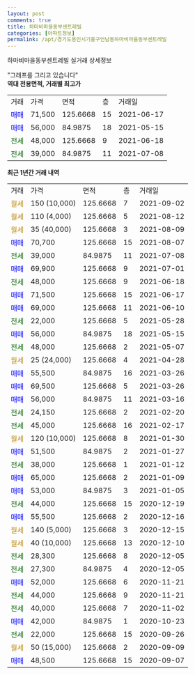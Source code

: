 ```yaml
---
layout: post
comments: true
title: 하마비마을동부센트레빌
categories: [아파트정보]
permalink: /apt/경기도용인시기흥구언남동하마비마을동부센트레빌
---
```


하마비마을동부센트레빌 실거래 상세정보

<script type="text/javascript">
  google.charts.load('current', {'packages':['line', 'corechart']});
  google.charts.setOnLoadCallback(drawChart);

  function drawChart() {
    var data = new google.visualization.DataTable();
    data.addColumn('date', '거래일');
    data.addColumn('number', "매매");
    data.addColumn('number', "전세");
    data.addColumn('number', "전매");

    data.addRows([[new Date(Date.parse("2021-09-02")), null, null, null], [new Date(Date.parse("2021-08-12")), null, null, null], [new Date(Date.parse("2021-08-09")), null, null, null], [new Date(Date.parse("2021-08-07")), 70700, null, null], [new Date(Date.parse("2021-07-08")), null, 39000, null], [new Date(Date.parse("2021-07-01")), 69900, null, null], [new Date(Date.parse("2021-06-18")), null, 48000, null], [new Date(Date.parse("2021-06-17")), 71500, null, null], [new Date(Date.parse("2021-06-10")), 69000, null, null], [new Date(Date.parse("2021-05-28")), null, 22000, null], [new Date(Date.parse("2021-05-15")), 56000, null, null], [new Date(Date.parse("2021-05-07")), null, 48000, null], [new Date(Date.parse("2021-04-28")), null, null, null], [new Date(Date.parse("2021-03-26")), 55500, null, null], [new Date(Date.parse("2021-03-26")), 69500, null, null], [new Date(Date.parse("2021-03-16")), 56000, null, null], [new Date(Date.parse("2021-02-20")), null, 24150, null], [new Date(Date.parse("2021-02-17")), null, 45000, null], [new Date(Date.parse("2021-01-30")), null, null, null], [new Date(Date.parse("2021-01-27")), 51500, null, null], [new Date(Date.parse("2021-01-12")), null, 38000, null], [new Date(Date.parse("2021-01-09")), 65000, null, null], [new Date(Date.parse("2021-01-05")), 53000, null, null], [new Date(Date.parse("2020-12-19")), null, 44000, null], [new Date(Date.parse("2020-12-16")), 55500, null, null], [new Date(Date.parse("2020-12-15")), null, null, null], [new Date(Date.parse("2020-12-10")), null, null, null], [new Date(Date.parse("2020-12-05")), null, 28300, null], [new Date(Date.parse("2020-12-05")), null, 27300, null], [new Date(Date.parse("2020-11-21")), 52000, null, null], [new Date(Date.parse("2020-11-21")), null, 44000, null], [new Date(Date.parse("2020-11-02")), null, 40000, null], [new Date(Date.parse("2020-10-23")), 42000, null, null], [new Date(Date.parse("2020-09-26")), null, 22000, null], [new Date(Date.parse("2020-09-09")), null, null, null], [new Date(Date.parse("2020-09-07")), 48500, null, null]]);

    var options = {
      hAxis: {
        format: 'yyyy/MM/dd'
      },    
      lineWidth: 0,
      pointsVisible: true,    
      title: '최근 1년간 유형별 실거래가 분포',
      legend: { position: 'bottom' }
    };

    var formatter = new google.visualization.NumberFormat({pattern:'###,###'} );
    formatter.format(data, 1);
    formatter.format(data, 2);
    
    setTimeout(function() {
        var chart = new google.visualization.LineChart(document.getElementById('columnchart_material'));
        chart.draw(data, (options));
        document.getElementById('loading').style.display = 'none';
    }, 200);
  }
</script>


<div id="loading" style="z-index:20; display: block; margin-left: 0px">"그래프를 그리고 있습니다"</div>
<div id="columnchart_material" style="width: 95%; margin-left: 0px; display: block"></div>
<!-- contents start -->
<b>역대 전용면적, 거래별 최고가</b>
<table class="sortable">
    <tr>
      <td>거래</td>
      <td>가격</td>
      <td>면적</td>
      <td>층</td>
      <td>거래일</td>
    </tr>
        <tr>
          <td><a style="color: blue">매매</a></td>
          <td>71,500</td>
          <td>125.6668</td>
          <td>15</td>
          <td>2021-06-17</td>
        </tr>            <tr>
          <td><a style="color: blue">매매</a></td>
          <td>56,000</td>
          <td>84.9875</td>
          <td>18</td>
          <td>2021-05-15</td>
        </tr>        
        <tr>
              <td><a style="color: darkgreen">전세</a></td>
              <td>48,000</td>
              <td>125.6668</td>
              <td>9</td>
              <td>2021-06-18</td>
            </tr>            <tr>
              <td><a style="color: darkgreen">전세</a></td>
              <td>39,000</td>
              <td>84.9875</td>
              <td>11</td>
              <td>2021-07-08</td>
            </tr>        
    
</table>

<b>최근 1년간 거래 내역</b>

<table class="sortable">
    <tr>
      <td>거래</td>
      <td>가격</td>
      <td>면적</td>
      <td>층</td>
      <td>거래일</td>
    </tr>
    <tr>
      <td><a style="color: darkgoldenrod">월세</a></td>
      <td>150 (10,000)</td>
      <td>125.6668</td>
      <td>7</td>
      <td>2021-09-02</td>
    </tr>          <tr>
      <td><a style="color: darkgoldenrod">월세</a></td>
      <td>110 (4,000)</td>
      <td>125.6668</td>
      <td>5</td>
      <td>2021-08-12</td>
    </tr>          <tr>
      <td><a style="color: darkgoldenrod">월세</a></td>
      <td>35 (40,000)</td>
      <td>125.6668</td>
      <td>3</td>
      <td>2021-08-09</td>
    </tr>          <tr>
      <td><a style="color: blue">매매</a></td>
      <td>70,700</td>
      <td>125.6668</td>
      <td>15</td>
      <td>2021-08-07</td>
    </tr>          <tr>
      <td><a style="color: darkgreen">전세</a></td>
      <td>39,000</td>
      <td>84.9875</td>
      <td>11</td>
      <td>2021-07-08</td>
    </tr>          <tr>
      <td><a style="color: blue">매매</a></td>
      <td>69,900</td>
      <td>125.6668</td>
      <td>9</td>
      <td>2021-07-01</td>
    </tr>          <tr>
      <td><a style="color: darkgreen">전세</a></td>
      <td>48,000</td>
      <td>125.6668</td>
      <td>9</td>
      <td>2021-06-18</td>
    </tr>          <tr>
      <td><a style="color: blue">매매</a></td>
      <td>71,500</td>
      <td>125.6668</td>
      <td>15</td>
      <td>2021-06-17</td>
    </tr>          <tr>
      <td><a style="color: blue">매매</a></td>
      <td>69,000</td>
      <td>125.6668</td>
      <td>11</td>
      <td>2021-06-10</td>
    </tr>          <tr>
      <td><a style="color: darkgreen">전세</a></td>
      <td>22,000</td>
      <td>125.6668</td>
      <td>5</td>
      <td>2021-05-28</td>
    </tr>          <tr>
      <td><a style="color: blue">매매</a></td>
      <td>56,000</td>
      <td>84.9875</td>
      <td>18</td>
      <td>2021-05-15</td>
    </tr>          <tr>
      <td><a style="color: darkgreen">전세</a></td>
      <td>48,000</td>
      <td>125.6668</td>
      <td>2</td>
      <td>2021-05-07</td>
    </tr>          <tr>
      <td><a style="color: darkgoldenrod">월세</a></td>
      <td>25 (24,000)</td>
      <td>125.6668</td>
      <td>4</td>
      <td>2021-04-28</td>
    </tr>          <tr>
      <td><a style="color: blue">매매</a></td>
      <td>55,500</td>
      <td>84.9875</td>
      <td>16</td>
      <td>2021-03-26</td>
    </tr>          <tr>
      <td><a style="color: blue">매매</a></td>
      <td>69,500</td>
      <td>125.6668</td>
      <td>5</td>
      <td>2021-03-26</td>
    </tr>          <tr>
      <td><a style="color: blue">매매</a></td>
      <td>56,000</td>
      <td>84.9875</td>
      <td>11</td>
      <td>2021-03-16</td>
    </tr>          <tr>
      <td><a style="color: darkgreen">전세</a></td>
      <td>24,150</td>
      <td>125.6668</td>
      <td>2</td>
      <td>2021-02-20</td>
    </tr>          <tr>
      <td><a style="color: darkgreen">전세</a></td>
      <td>45,000</td>
      <td>125.6668</td>
      <td>16</td>
      <td>2021-02-17</td>
    </tr>          <tr>
      <td><a style="color: darkgoldenrod">월세</a></td>
      <td>120 (10,000)</td>
      <td>125.6668</td>
      <td>8</td>
      <td>2021-01-30</td>
    </tr>          <tr>
      <td><a style="color: blue">매매</a></td>
      <td>51,500</td>
      <td>84.9875</td>
      <td>2</td>
      <td>2021-01-27</td>
    </tr>          <tr>
      <td><a style="color: darkgreen">전세</a></td>
      <td>38,000</td>
      <td>125.6668</td>
      <td>1</td>
      <td>2021-01-12</td>
    </tr>          <tr>
      <td><a style="color: blue">매매</a></td>
      <td>65,000</td>
      <td>125.6668</td>
      <td>2</td>
      <td>2021-01-09</td>
    </tr>          <tr>
      <td><a style="color: blue">매매</a></td>
      <td>53,000</td>
      <td>84.9875</td>
      <td>3</td>
      <td>2021-01-05</td>
    </tr>          <tr>
      <td><a style="color: darkgreen">전세</a></td>
      <td>44,000</td>
      <td>125.6668</td>
      <td>15</td>
      <td>2020-12-19</td>
    </tr>          <tr>
      <td><a style="color: blue">매매</a></td>
      <td>55,500</td>
      <td>125.6668</td>
      <td>2</td>
      <td>2020-12-16</td>
    </tr>          <tr>
      <td><a style="color: darkgoldenrod">월세</a></td>
      <td>140 (5,000)</td>
      <td>125.6668</td>
      <td>3</td>
      <td>2020-12-15</td>
    </tr>          <tr>
      <td><a style="color: darkgoldenrod">월세</a></td>
      <td>40 (10,000)</td>
      <td>125.6668</td>
      <td>13</td>
      <td>2020-12-10</td>
    </tr>          <tr>
      <td><a style="color: darkgreen">전세</a></td>
      <td>28,300</td>
      <td>125.6668</td>
      <td>8</td>
      <td>2020-12-05</td>
    </tr>          <tr>
      <td><a style="color: darkgreen">전세</a></td>
      <td>27,300</td>
      <td>84.9875</td>
      <td>4</td>
      <td>2020-12-05</td>
    </tr>          <tr>
      <td><a style="color: blue">매매</a></td>
      <td>52,000</td>
      <td>125.6668</td>
      <td>6</td>
      <td>2020-11-21</td>
    </tr>          <tr>
      <td><a style="color: darkgreen">전세</a></td>
      <td>44,000</td>
      <td>125.6668</td>
      <td>9</td>
      <td>2020-11-21</td>
    </tr>          <tr>
      <td><a style="color: darkgreen">전세</a></td>
      <td>40,000</td>
      <td>125.6668</td>
      <td>7</td>
      <td>2020-11-02</td>
    </tr>          <tr>
      <td><a style="color: blue">매매</a></td>
      <td>42,000</td>
      <td>84.9875</td>
      <td>1</td>
      <td>2020-10-23</td>
    </tr>          <tr>
      <td><a style="color: darkgreen">전세</a></td>
      <td>22,000</td>
      <td>125.6668</td>
      <td>15</td>
      <td>2020-09-26</td>
    </tr>          <tr>
      <td><a style="color: darkgoldenrod">월세</a></td>
      <td>50 (15,000)</td>
      <td>125.6668</td>
      <td>2</td>
      <td>2020-09-09</td>
    </tr>          <tr>
      <td><a style="color: blue">매매</a></td>
      <td>48,500</td>
      <td>125.6668</td>
      <td>15</td>
      <td>2020-09-07</td>
    </tr>      </table>
<!-- contents end -->    

